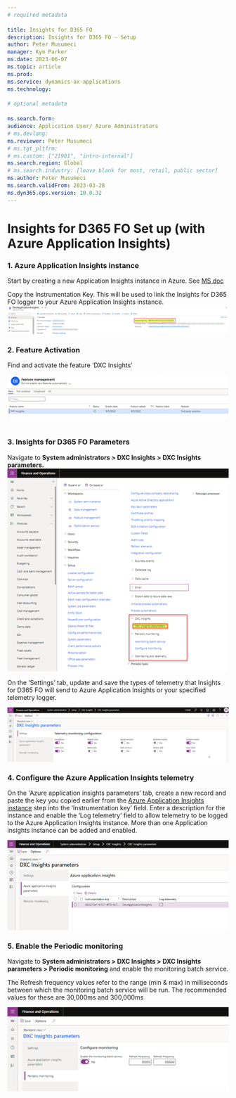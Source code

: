 ```yaml
---
# required metadata

title: Insights for D365 FO
description: Insights for D365 FO - Setup
author: Peter Musumeci
manager: Kym Parker
ms.date: 2023-06-07
ms.topic: article
ms.prod: 
ms.service: dynamics-ax-applications
ms.technology: 

# optional metadata

ms.search.form: 
audience: Application User/ Azure Administrators
# ms.devlang: 
ms.reviewer: Peter Musumeci
# ms.tgt_pltfrm: 
# ms.custom: ["21901", "intro-internal"]
ms.search.region: Global
# ms.search.industry: [leave blank for most, retail, public sector]
ms.author: Peter Musumeci
ms.search.validFrom: 2023-03-28
ms.dyn365.ops.version: 10.0.32
---
```


# Insights for D365 FO Set up (with Azure Application Insights)

###	1. Azure Application Insights instance
Start by creating a new Application Insights instance in Azure. See [MS doc](https://docs.microsoft.com/en-us/azure/azure-monitor/app/create-new-resource)

Copy the Instrumentation Key. This will be used to link the Insights for D365 FO logger to your Azure Application Insights instance.
![Instrument Key](IMAGES/Instrument_key.png)

### 2.	Feature Activation <br>
Find and activate the feature ‘DXC Insights’

![Feature_Management](IMAGES/Feature_Management.png)
 
### 3.	Insights for D365 FO Parameters
Navigate to  **System administrators > DXC Insights > DXC Insights parameters.** 
![Parameters](IMAGES/Parameters.png)

On the ‘Settings’ tab, update and save the types of telemetry that Insights for D365 FO will send to Azure Application Insights or your specified telemetry logger. 

![Telemetry_settings](IMAGES/Telemetry_settings.png)

### 4.	Configure the Azure Application Insights telemetry
On the 'Azure application insights parameters’ tab, create a new record and paste the key you copied earlier from the [Azure Application Insights instance](setup.md#1-Azure-Application-Insights-instance) step into the ‘Instrumentation key’ field. Enter a description for the instance and enable the ‘Log telemetry’ field to allow telemetry to be logged to the Azure Application Insights instance. More than one Application insights instance can be added and enabled.

![Azure_Application_insights_screen](IMAGES/Azure_Application_insights_screen.png)

### 5.	Enable the Periodic monitoring  
Navigate to **System administrators > DXC Insights > DXC Insights parameters > Periodic monitoring** and enable the monitoring batch service.

The Refresh frequency values refer to the range (min & max) in milliseconds between which the monitoring batch service will be run. The recommended values for these are 30,000ms and 300,000ms

![Periodic_monitoring](IMAGES/Periodic_monitoring.png)
